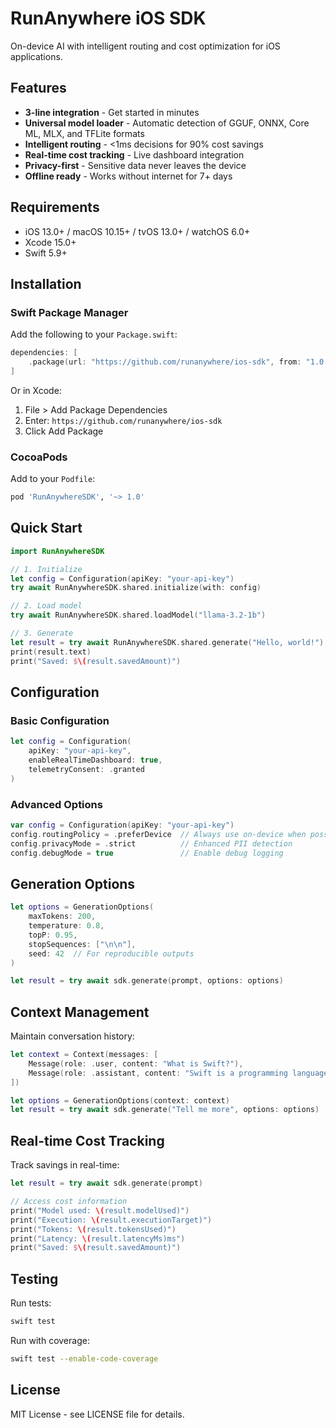 # RunAnywhere iOS SDK

On-device AI with intelligent routing and cost optimization for iOS applications.

## Features

- **3-line integration** - Get started in minutes
- **Universal model loader** - Automatic detection of GGUF, ONNX, Core ML, MLX, and TFLite formats
- **Intelligent routing** - <1ms decisions for 90% cost savings
- **Real-time cost tracking** - Live dashboard integration
- **Privacy-first** - Sensitive data never leaves the device
- **Offline ready** - Works without internet for 7+ days

## Requirements

- iOS 13.0+ / macOS 10.15+ / tvOS 13.0+ / watchOS 6.0+
- Xcode 15.0+
- Swift 5.9+

## Installation

### Swift Package Manager

Add the following to your `Package.swift`:

```swift
dependencies: [
    .package(url: "https://github.com/runanywhere/ios-sdk", from: "1.0.0")
]
```

Or in Xcode:
1. File > Add Package Dependencies
2. Enter: `https://github.com/runanywhere/ios-sdk`
3. Click Add Package

### CocoaPods

Add to your `Podfile`:

```ruby
pod 'RunAnywhereSDK', '~> 1.0'
```

## Quick Start

```swift
import RunAnywhereSDK

// 1. Initialize
let config = Configuration(apiKey: "your-api-key")
try await RunAnywhereSDK.shared.initialize(with: config)

// 2. Load model
try await RunAnywhereSDK.shared.loadModel("llama-3.2-1b")

// 3. Generate
let result = try await RunAnywhereSDK.shared.generate("Hello, world!")
print(result.text)
print("Saved: $\(result.savedAmount)")
```

## Configuration

### Basic Configuration

```swift
let config = Configuration(
    apiKey: "your-api-key",
    enableRealTimeDashboard: true,
    telemetryConsent: .granted
)
```

### Advanced Options

```swift
var config = Configuration(apiKey: "your-api-key")
config.routingPolicy = .preferDevice  // Always use on-device when possible
config.privacyMode = .strict          // Enhanced PII detection
config.debugMode = true               // Enable debug logging
```

## Generation Options

```swift
let options = GenerationOptions(
    maxTokens: 200,
    temperature: 0.8,
    topP: 0.95,
    stopSequences: ["\n\n"],
    seed: 42  // For reproducible outputs
)

let result = try await sdk.generate(prompt, options: options)
```

## Context Management

Maintain conversation history:

```swift
let context = Context(messages: [
    Message(role: .user, content: "What is Swift?"),
    Message(role: .assistant, content: "Swift is a programming language...")
])

let options = GenerationOptions(context: context)
let result = try await sdk.generate("Tell me more", options: options)
```

## Real-time Cost Tracking

Track savings in real-time:

```swift
let result = try await sdk.generate(prompt)

// Access cost information
print("Model used: \(result.modelUsed)")
print("Execution: \(result.executionTarget)")
print("Tokens: \(result.tokensUsed)")
print("Latency: \(result.latencyMs)ms")
print("Saved: $\(result.savedAmount)")
```

## Testing

Run tests:

```bash
swift test
```

Run with coverage:

```bash
swift test --enable-code-coverage
```

## License

MIT License - see LICENSE file for details.